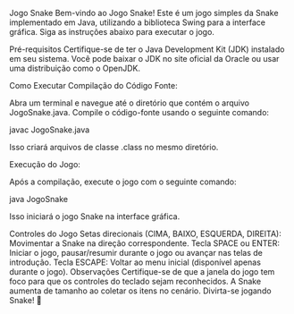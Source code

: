Jogo Snake
Bem-vindo ao Jogo Snake! Este é um jogo simples da Snake implementado em Java, utilizando a biblioteca Swing para a interface gráfica. Siga as instruções abaixo para executar o jogo.

Pré-requisitos
Certifique-se de ter o Java Development Kit (JDK) instalado em seu sistema. Você pode baixar o JDK no site oficial da Oracle ou usar uma distribuição como o OpenJDK.

Como Executar
Compilação do Código Fonte:

Abra um terminal e navegue até o diretório que contém o arquivo JogoSnake.java. Compile o código-fonte usando o seguinte comando:

javac JogoSnake.java

Isso criará arquivos de classe .class no mesmo diretório.

Execução do Jogo:

Após a compilação, execute o jogo com o seguinte comando:

java JogoSnake

Isso iniciará o jogo Snake na interface gráfica.

Controles do Jogo
Setas direcionais (CIMA, BAIXO, ESQUERDA, DIREITA): Movimentar a Snake na direção correspondente.
Tecla SPACE ou ENTER: Iniciar o jogo, pausar/resumir durante o jogo ou avançar nas telas de introdução.
Tecla ESCAPE: Voltar ao menu inicial (disponível apenas durante o jogo).
Observações
Certifique-se de que a janela do jogo tem foco para que os controles do teclado sejam reconhecidos.
A Snake aumenta de tamanho ao coletar os itens no cenário.
Divirta-se jogando Snake! 🐍